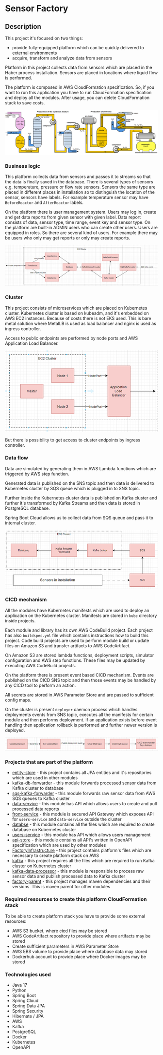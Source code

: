 # Sensor Factory

## Description

This project it's focused on two things:
* provide fully-equipped platform which can be quickly delivered to external environments
* acquire, transform and analyze data from sensors 

Platform in this project collects data from sensors which are placed in the Haber process installation. Sensors are placed in locations where liquid flow is performed. 

The platform is composed in AWS CloudFormation specification. So, if you want to run this application you have to run CloudFormation specification and deploy all the modules. After usage, you can delete CloudFormation stack to save costs.

![Haber Process](haber_process.png)

### Business logic

This platform collects data from sensors and passes it to streams so that the data is finally saved in the database. There is several types of sensors e.g. temperature, pressure or flow rate sensors. Sensors the same type are placed in different places in installation so to distinguish the location of the sensor, sensors have labels. For example temperature sensor may have `BeforeReactor` and `AfterReactor` labels.

On the platform there is user management system. Users may log in, create and get data reports from given sensor with given label. Data report consists of data, sensor type, time range, event key and sensor type. On the platform are built-in ADMIN users who can create other users. Users are equipped in roles. So there are several kind of users. For example there may be users who only may get reports or only may create reports.

![Microservices](microservices.png)

### Cluster

This project consists of microservices which are placed on Kubernetes cluster. Kubernetes cluster is based on kubeadm, and it's embedded on AWS EC2 instances. Because of costs there is not EKS used. This is bare metal solution where MetalLB is used as load balancer and nginx is used as ingress controller. 

Access to public endpoints are performed by node ports and AWS Application Load Balancer.

![Cluster Access](cluster_access.png)

But there is possibility to get access to cluster endpoints by ingress controller.

### Data flow

Data are simulated by generating them in AWS Lambda functions which are triggered by AWS step function. 

Generated data is published on the SNS topic and then data is delivered to Kubernetes cluster by SQS queue which is plugged in to SNS topic.

Further inside the Kubernetes cluster data is published on Kafka cluster and further it's transformed by Kafka Streams and then data is stored in PostgreSQL database.

Spring Boot Cloud allows us to collect data from SQS queue and pass it to internal cluster.

![Data Flow](data_flow.png)

### CICD mechanism

All the modules have Kubernetes manifests which are used to deploy an application on the Kubernetes cluster. Manifests are stored in `kube` directory inside projects. 

Each module and library has its own AWS CodeBuild project. Each project has also `buildspec.yml` file which contains instructions how to build this project. Code build projects are used to perform module build or update files on Amazon S3 and transfer artifacts to AWS CodeArtifact. 

On Amazon S3 are stored lambda functions, deployment scripts, simulator configuration and AWS step functions. These files may be updated by executing AWS CodeBuild projects.

On the platform there is present event based CICD mechanism. Events are published on the CICD SNS topic and then those events may be handled by any CICD tool to perform an action.

All secrets are stored in AWS Parameter Store and are passed to sufficient config maps.

On the cluster is present `deployer` daemon process which handles deployments events from SNS topic, executes all the manifests for certain module and then performs deployment. If an application exists before event handling then application rollback is performed and further newer version is deployed.

![CICD Process](cicd_process.png)

### Projects that are part of the platform

* [entity-store](https://github.com/MySensorFactory/entity-store) - this project contains all JPA entities and it's repositories which are used in other modules
* [kafka-db-forwarder](https://github.com/MySensorFactory/kafka-db-forwarder) - this module forwards processed sensor data from Kafka cluster to database
* [sqs-kafka-forwarder](https://github.com/MySensorFactory/sqs-kafka-forwarder) - this module forwards raw sensor data from AWS SQS queues to Kafka cluster
* [data-service](https://github.com/MySensorFactory/data-service) - this module has API which allows users to create and pull processed data reports
* [front-service](https://github.com/MySensorFactory/front-service) - this module is secured API Gateway which exposes API for `users-service` and `data-service` outside the cluster
* [databse](https://github.com/MySensorFactory/database) - this module contains all the files which are required to create database on Kubernetes cluster
* [users-service](https://github.com/MySensorFactory/users-service) - this module has API which allows users management
* [api-store](https://github.com/MySensorFactory/api-store) - this module contains all API's written in OpenAPI specification which are used by other modules
* [FactoryInfrastructure](https://github.com/MySensorFactory/FactoryInfrastructure) - this project contains platform's files which are necessary to create platform stack on AWS
* [kafka](https://github.com/MySensorFactory/kafka) - this project requires all the files which are required to run Kafka cluster on Kubernetes cluster
* [kafka-data-processor](https://github.com/MySensorFactory/kafka-data-processor) - this module is responsible to process raw sensor data and publish processed data to Kafka cluster
* [factory-parent](https://github.com/MySensorFactory/factory-parent) - this project manages maven dependencies and their versions. This is maven parent for other modules 

### Required resources to create this platform CloudFormation stack

To be able to create platform stack you have to provide some external resources:

* AWS S3 bucket, where cicd files may be stored
* AWS CodeArtifact repository to provide place where artifacts may be stored
* Create sufficient parameters in AWS Parameter Store
* AWS EBS volume to provide place where database data may stored
* Dockerhub account to provide place where Docker images may be stored

### Technologies used

* Java 17
* Python
* Spring Boot
* Spring Cloud
* Spring Data JPA
* Spring Security
* Hibernate / JPA
* AWS
* Kafka
* PostgreSQL
* Docker
* Kubernetes
* OpenAPI

